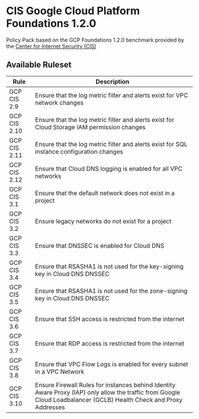 # CIS Google Cloud Platform Foundations 1.2.0

Policy Pack based on the GCP Foundations 1.2.0 benchmark provided by the [Center for Internet Security (CIS)](https://www.cisecurity.org/benchmark/google_cloud_computing_platform/)

## Available Ruleset

| Rule        | Description                                                                  |
| ----------- | ---------------------------------------------------------------------------- |
| GCP CIS 2.9 | Ensure that the log metric filter and alerts exist for VPC network changes   |
| GCP CIS 2.10 | Ensure that the log metric filter and alerts exist for Cloud Storage IAM permission changes |
| GCP CIS 2.11 | Ensure that the log metric filter and alerts exist for SQL instance configuration changes   |
| GCP CIS 2.12 | Ensure that Cloud DNS logging is enabled for all VPC networks               |
| GCP CIS 3.1 | Ensure that the default network does not exist in a project                  |
| GCP CIS 3.2 | Ensure legacy networks do not exist for a project                            |
| GCP CIS 3.3 | Ensure that DNSSEC is enabled for Cloud DNS                                  |
| GCP CIS 3.4 | Ensure that RSASHA1 is not used for the key-signing key in Cloud DNS DNSSEC  |
| GCP CIS 3.5 | Ensure that RSASHA1 is not used for the zone-signing key in Cloud DNS DNSSEC |
| GCP CIS 3.6 | Ensure that SSH access is restricted from the internet                       |
| GCP CIS 3.7 | Ensure that RDP access is restricted from the internet                       |
| GCP CIS 3.8 | Ensure that VPC Flow Logs is enabled for every subnet in a VPC Network       |
| GCP CIS 3.10 | Ensure Firewall Rules for instances behind Identity Aware Proxy (IAP) only allow the traffic from Google Cloud Loadbalancer (GCLB) Health Check and Proxy Addresses |
